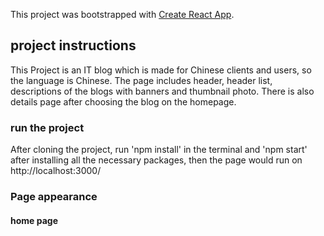 This project was bootstrapped with [Create React App](https://github.com/facebook/create-react-app).

## project instructions

This Project is an IT blog which is made for Chinese clients and users, so the language is Chinese. The page includes header, header list, descriptions of the blogs with banners and thumbnail photo. There is also details page after choosing the blog on the homepage.

### run the project

After cloning the project, run 'npm install' in the terminal and 'npm start' after installing all the necessary packages, then the page would run on http://localhost:3000/

### Page appearance

#### home page

